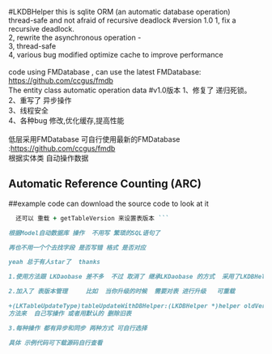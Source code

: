 #LKDBHelper
this is sqlite ORM (an automatic database operation) <br>
thread-safe and not afraid of recursive deadlock
#version 1.0
1, fix a recursive deadlock. <br>
2, rewrite the asynchronous operation - <br>
3, thread-safe <br>
4, various bug modified optimize cache to improve performance <br>
<br>
code using FMDatabase , can use the latest FMDatabase: https://github.com/ccgus/fmdb <br>
The entity class automatic operation data
#v1.0版本
1、修复了 递归死锁。   <br>
2、重写了 异步操作   <br>
3、线程安全   <br>
4、各种bug 修改,优化缓存,提高性能  <br>
<br>
低层采用FMDatabase 可自行使用最新的FMDatabase :https://github.com/ccgus/fmdb <br>
根据实体类 自动操作数据 <br>

## Automatic Reference Counting (ARC)
##example code can download the source code to look at it

```ruby 需要重载下  你自己的实体类中的 +getTableName 方法  来设置表名 
  还可以 重载 + getTableVersion 来设置表版本 ```

根据Model自动数据库 操作  不用写 繁琐的SQL语句了  

再也不用一个个去找字段 是否写错 格式 是否对应

yeah 总于有人star了  thanks  

1.使用方法跟 LKDaobase 差不多  不过 取消了 继承LKDaobase 的方式  采用了LKDBHelper 统一管理

2.加入了 表版本管理     比如  当你升级的时候  需要对表 进行升级   可重载

+(LKTableUpdateType)tableUpdateWithDBHelper:(LKDBHelper *)helper oldVersion:(int)oldVersion newVersion:(int)newVersion 
方法来  自己写操作 或者用默认的 删除旧表

3.每种操作 都有异步和同步 两种方式 可自行选择

具体 示例代码可下载源码自行查看


